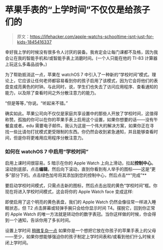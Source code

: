 # 苹果手表的“上学时间”不仅仅是给孩子们的

> 原文：<https://lifehacker.com/apple-watchs-schooltime-isnt-just-for-kids-1845416337>

幸好我上学的时候没有很多令人讨厌的装备。我肯定会让每门课都不及格，因为我会让在我的智能手机和/或智能手表上消磨时间。(一个人只能在他的 TI-83 计算器上玩这么多毒品战争。)



为了帮助抵消这一点，苹果在 watchOS 7 中引入了一种新的“学校时间”模式。理论上，它应该让任何老师都容易看到你的孩子启用了该模式，因为它会将他们的表盘变成亮黄色的时钟。与此同时，说，学生们也失去了访问应用程序、查看通知的能力，以及除了查看时间之外分散注意力的能力。

“但是等等，”你说。“听起来不错。”

确实如此。苹果公司向不仅仅是家庭共享设置中的那些人开放了学校时间，这值得称赞。孤独的你可以在你的苹果手表上启用这个设置，如果你想要的话——没有午餐盒或者。edu 需要电子邮件。我认为这是一个伟大的解决方案，如果你正在寻找一些比请勿打扰模式更受限制的东西。你仍然会收到紧急通知，并且能够查看时间，但是你将更难用应用程序分散注意力。

### 如何在 watchOS 7 中启用“学校时间”

启用上课时间很容易。S 暗示在你的 Apple Watch 上向上滑动，拉起**控制中心**。滚动到底部，点击**编辑**，然后向下滚动，直到你看到有人举手的图标——这是“更多”部分下的。点击绿色加号将其添加到您的控制中心，然后点击**“完成”**

要启动学校时间模式，只需点击新的图标，然后点击出现的黄色“学校时间”框。你现在将进入学校时间模式，这会将你的 Apple Watch face 变成这样:

即使启用了这个明亮的黄色表盘，我们的 Apple Watch 仍然会像往常一样进入睡眠状态，但 T2 点击屏幕或轻弹手腕只会给你显示时间 T4。摆脱它，回到你正常的 Apple Watch 的唯一方法就是转动你的数字表冠。当你这样做的时候，你会得到一个通知，告诉你用了多长时间。

设置上学时间 [稍微复杂一点](https://support.apple.com/en-us/HT211782) 如果你是一个想把它放在你孩子的苹果手表上的父母——至少，如果你想能够强迫你的孩子制定上学时间表和/或看到他们什么时候关闭上学时间。